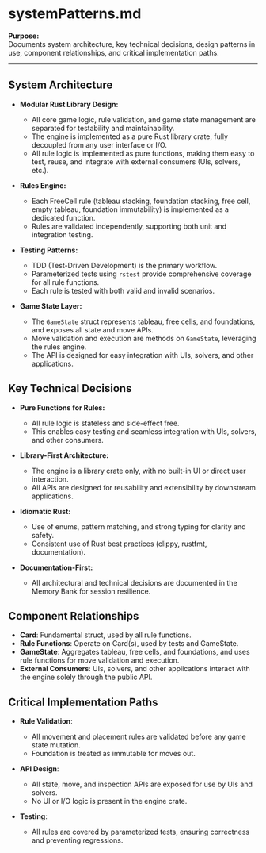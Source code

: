 # systemPatterns.md

**Purpose:**  
Documents system architecture, key technical decisions, design patterns in use, component relationships, and critical implementation paths.

---

## System Architecture

- **Modular Rust Library Design:**  
  - All core game logic, rule validation, and game state management are separated for testability and maintainability.
  - The engine is implemented as a pure Rust library crate, fully decoupled from any user interface or I/O.
  - All rule logic is implemented as pure functions, making them easy to test, reuse, and integrate with external consumers (UIs, solvers, etc.).

- **Rules Engine:**  
  - Each FreeCell rule (tableau stacking, foundation stacking, free cell, empty tableau, foundation immutability) is implemented as a dedicated function.
  - Rules are validated independently, supporting both unit and integration testing.

- **Testing Patterns:**  
  - TDD (Test-Driven Development) is the primary workflow.
  - Parameterized tests using `rstest` provide comprehensive coverage for all rule functions.
  - Each rule is tested with both valid and invalid scenarios.

- **Game State Layer:**  
  - The `GameState` struct represents tableau, free cells, and foundations, and exposes all state and move APIs.
  - Move validation and execution are methods on `GameState`, leveraging the rules engine.
  - The API is designed for easy integration with UIs, solvers, and other applications.

## Key Technical Decisions

- **Pure Functions for Rules:**  
  - All rule logic is stateless and side-effect free.
  - This enables easy testing and seamless integration with UIs, solvers, and other consumers.

- **Library-First Architecture:**  
  - The engine is a library crate only, with no built-in UI or direct user interaction.
  - All APIs are designed for reusability and extensibility by downstream applications.

- **Idiomatic Rust:**  
  - Use of enums, pattern matching, and strong typing for clarity and safety.
  - Consistent use of Rust best practices (clippy, rustfmt, documentation).

- **Documentation-First:**  
  - All architectural and technical decisions are documented in the Memory Bank for session resilience.

## Component Relationships

- **Card**: Fundamental struct, used by all rule functions.
- **Rule Functions**: Operate on Card(s), used by tests and GameState.
- **GameState**: Aggregates tableau, free cells, and foundations, and uses rule functions for move validation and execution.
- **External Consumers**: UIs, solvers, and other applications interact with the engine solely through the public API.

## Critical Implementation Paths

- **Rule Validation**:  
  - All movement and placement rules are validated before any game state mutation.
  - Foundation is treated as immutable for moves out.

- **API Design**:  
  - All state, move, and inspection APIs are exposed for use by UIs and solvers.
  - No UI or I/O logic is present in the engine crate.

- **Testing**:  
  - All rules are covered by parameterized tests, ensuring correctness and preventing regressions.
